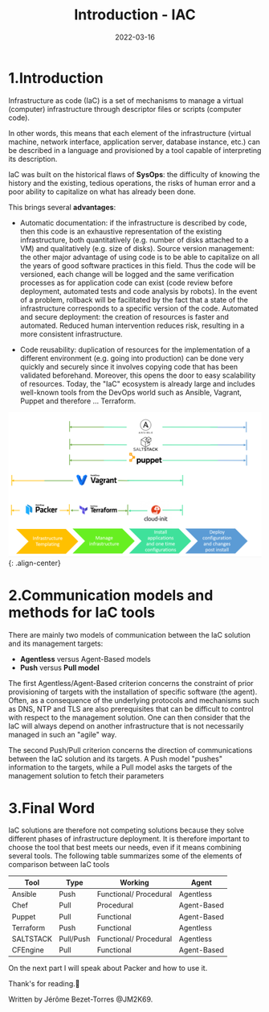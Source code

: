 ﻿---
layout: single
title: "Introduction -  IAC"
date: 2022-03-16
tags: 
  - Automation
  - PowerShell
  - IAC
  - Terraform
  - Packer
  - Vagrant
  - Vault
categories:
  - Iac
published: true
comments: true
author_profile: true
header:
  teaserlogo:
  teaser: ''
  image: img/headers/terraform-1500x500.jpg
  caption:
gallery:

  - image_path: ''
    url: ''
    title: ''
toc: true
toc_sticky: true
toc_label: "Table of content"
---

# 1.Introduction

Infrastructure as code (IaC) is a set of mechanisms to manage a virtual (computer) infrastructure through descriptor files or scripts (computer code).

In other words, this means that each element of the infrastructure (virtual machine, network interface, application server, database instance, etc.) can be described in a language and provisioned by a tool capable of interpreting its description.

IaC was built on the historical flaws of **SysOps**: the difficulty of knowing the history and the existing, tedious operations, the risks of human error and a poor ability to capitalize on what has already been done.

This brings several **advantages**:

* Automatic documentation: if the infrastructure is described by code, then this code is an exhaustive representation of the existing infrastructure, both quantitatively (e.g. number of disks attached to a VM) and qualitatively (e.g. size of disks).
Source version management: the other major advantage of using code is to be able to capitalize on all the years of good software practices in this field. Thus the code will be versioned, each change will be logged and the same verification processes as for application code can exist (code review before deployment, automated tests and code analysis by robots). In the event of a problem, rollback will be facilitated by the fact that a state of the infrastructure corresponds to a specific version of the code.
Automated and secure deployment: the creation of resources is faster and automated. Reduced human intervention reduces risk, resulting in a more consistent infrastructure.

* Code reusability: duplication of resources for the implementation of a different environment (e.g. going into production) can be done very quickly and securely since it involves copying code that has been validated beforehand. Moreover, this opens the door to easy scalability of resources.
Today, the "IaC" ecosystem is already large and includes well-known tools from the DevOps world such as Ansible, Vagrant, Puppet and therefore ... Terraform.

![IAC](/img/Iac.png){: .align-center}

# 2.Communication models and methods for IaC tools

There are mainly two models of communication between the IaC solution and its management targets:

* **Agentless** versus Agent-Based models
* **Push** versus **Pull model**

The first Agentless/Agent-Based criterion concerns the constraint of prior provisioning of targets with the installation of specific software (the agent). Often, as a consequence of the underlying protocols and mechanisms such as DNS, NTP and TLS are also prerequisites that can be difficult to control with respect to the management solution. One can then consider that the IaC will always depend on another infrastructure that is not necessarily managed in such an "agile" way.

The second Push/Pull criterion concerns the direction of communications between the IaC solution and its targets. A Push model "pushes" information to the targets, while a Pull model asks the targets of the management solution to fetch their parameters

# 3.Final Word

IaC solutions are therefore not competing solutions because they solve different phases of infrastructure deployment. It is therefore important to choose the tool that best meets our needs, even if it means combining several tools. The following table summarizes some of the elements of comparison between IaC tools


|Tool  |Type  |Working  |Agent  |
|---------|---------|---------|---------|
|Ansible     |  Push       |  Functional/ Procedural       |   Agentless      |
|Chef     |   Pull      |    Procedural     |    Agent-Based     |
|Puppet     |    Pull     |     Functional    |   Agent-Based      |
|Terraform     |     Push    |     Functional    |  Agentless       |
|SALTSTACK     |  Pull/Push       |    Functional/ Procedural     |  Agentless       |
|CFEngine     |   Pull      |    Functional     | Agent-Based        |

On the next part I will speak about Packer and how to use it.

Thank's for reading.🤗

Written by Jérôme Bezet-Torres @JM2K69.

